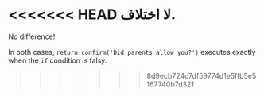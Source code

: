 <<<<<<< HEAD
لا اختلاف.
=======
No difference!

In both cases, `return confirm('Did parents allow you?')` executes exactly when the `if` condition is falsy.
>>>>>>> 8d9ecb724c7df59774d1e5ffb5e5167740b7d321
